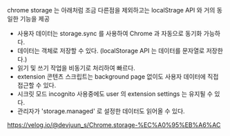 chrome storage 는 아래처럼 조금 다른점을 제외하고는 localStrage API 와 거의 동일한 기능을 제공

- 사용자 데이터는 storage.sync 를 사용하여 Chrome 과 자동으로 동기화 가능하다.
- 데이터는 객체로 저장할 수 있다. (localStorage API 는 데이터를 문자열로 저장한다.)
- 읽기 및 쓰기 작업을 비동기로 처리하여 빠르다.
- extension 콘텐츠 스크립트는 background page 없이도 사용자 데이터에 직접 접근할 수 있다.
- 시크릿 모드 incognito 사용중에도 user 의 extension settings 는 유지될 수 있다.
- 관리자가 'storage.managed' 로 설정한 데이터도 읽어올 수 있다.

https://velog.io/@devjuun_s/Chrome.storage-%EC%A0%95%EB%A6%AC
